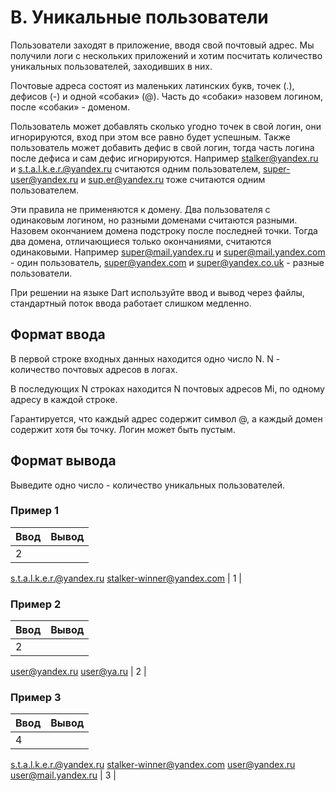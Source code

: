 # B. Уникальные пользователи

Пользователи заходят в приложение, вводя свой почтовый адрес. Мы получили логи с нескольких приложений и хотим посчитать количество уникальных пользователей, заходивших в них.

Почтовые адреса состоят из маленьких латинских букв, точек (.), дефисов (-) и одной «собаки» (@). Часть до «собаки» назовем логином, после «собаки» - доменом.

Пользователь может добавлять сколько угодно точек в свой логин, они игнорируются, вход при этом все равно будет успешным. Также пользователь может добавить дефис в свой логин, тогда часть логина после дефиса и сам дефис игнорируются. Например stalker@yandex.ru и s.t.a.l.k.e.r.@yandex.ru считаются одним пользователем, super-user@yandex.ru и sup.er@yandex.ru тоже считаются одним пользователем.

Эти правила не применяются к домену. Два пользователя с одинаковым логином, но разными доменами считаются разными. Назовем окончанием домена подстроку после последней точки. Тогда два домена, отличающиеся только окончаниями, считаются одинаковыми. Например super@mail.yandex.ru и super@mail.yandex.com - один пользователь, super@yandex.com и super@yandex.co.uk - разные пользователи.

При решении на языке Dart используйте ввод и вывод через файлы, стандартный поток ввода работает слишком медленно.

  
## Формат ввода
В первой строке входных данных находится одно число 
N. N - количество почтовых адресов в логах.

В последующих N строках находится N почтовых адресов Mi, по одному адресу в каждой строке.

Гарантируется, что каждый адрес содержит символ @, а каждый домен содержит хотя бы точку. Логин может быть пустым.


## Формат вывода
Выведите одно число - количество уникальных пользователей.

### Пример 1

| Ввод | Вывод |
|----------------|:---------:|
| 2 
s.t.a.l.k.e.r.@yandex.ru 
stalker-winner@yandex.com | 1 |

### Пример 2

| Ввод | Вывод |
|----------------|:---------:|
| 2 
user@yandex.ru 
user@ya.ru | 2 |

### Пример 3

| Ввод | Вывод |
|----------------|:---------:|
| 4 
s.t.a.l.k.e.r.@yandex.ru 
stalker-winner@yandex.com 
user@yandex.ru 
user@mail.yandex.ru | 3 |
